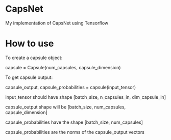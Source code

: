 # CapsNet
My implementation of CapsNet using Tensorflow

# How to use
To create a capsule object:

capsule = Capsule(num_capsules, capsule_dimension)

To get capsule output:

capsule_output, capsule_probabilities = capsule(input_tensor)

input_tensor should have shape [batch_size, n_capsules_in, dim_capsule_in]

capsule_output shape will be [batch_size, num_capsules, capsule_dimension]

capsule_probabilities have the shape [batch_size, num_capsules]

capsule_probabilities are the norms of the capsule_output vectors
